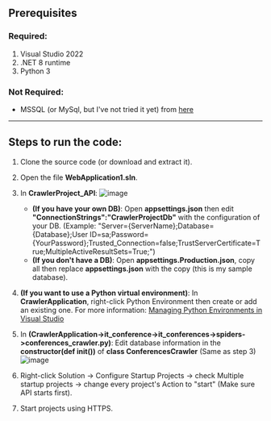 ## Prerequisites
### Required:
1. Visual Studio 2022
2. .NET 8 runtime
3. Python 3
### Not Required:
- MSSQL (or MySql, but I've not tried it yet) from [here](https://github.com/tyh7121/DANMCNPM/tree/feature/firstCrawler)

---
## Steps to run the code:
1. Clone the source code (or download and extract it).
2. Open the file **WebApplication1.sln**.
3. In **CrawlerProject_API**:
   ![image](https://github.com/thuanan7/CrawlerProject/assets/47140156/fb8fcf02-e01b-42a9-92e7-25af98e6145f)
   - **(If you have your own DB)**: Open **appsettings.json** then edit **"ConnectionStrings":"CrawlerProjectDb"** with the configuration of your DB.
     (Example: "Server={ServerName};Database={Database};User ID=sa;Password={YourPassword};Trusted_Connection=false;TrustServerCertificate=True;MultipleActiveResultSets=True;")
   - **(If you don't have a DB)**: Open **appsettings.Production.json**, copy all then replace **appsettings.json** with the copy (this is my sample database).

4. **(If you want to use a Python virtual environment)**: In **CrawlerApplication**, right-click Python Environment then create or add an existing one. For more information: [Managing Python Environments in Visual Studio](https://learn.microsoft.com/en-us/visualstudio/python/managing-python-environments-in-visual-studio?view=vs-2022)

5. In **(CrawlerApplication->it_conference->it_conferences->spiders->conferences_crawler.py)**: Edit database information in the **constructor(def __init__())** of **class ConferencesCrawler** (Same as step 3)
   ![image](https://github.com/thuanan7/CrawlerProject/assets/47140156/a2d3bbe2-6ae1-4755-9da5-295abb68a160)

6. Right-click Solution -> Configure Startup Projects -> check Multiple startup projects -> change every project's Action to "start" (Make sure API starts first).

7. Start projects using HTTPS.
